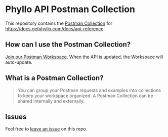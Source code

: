 # Phyllo API Postman Collection

This repository contains the [Postman Collection](/collection.json) for <https://docs.getphyllo.com/docs/api-reference>.

## How can I use the Postman Collection?

[Join our Postman Workspace](https://www.postman.com/galactic-rocket-335272/workspace/fern-phyllo). When the API is updated, the Workspace will auto-update.

## What is a Postman Collection?

> You can group your Postman requests and examples into collections to keep your workspace organized. A Postman Collection can be shared internally and externally.

## Issues

Feel free to [leave an issue](https://github.com/fern-phyllo/phyllo-postman) on this repo. 

